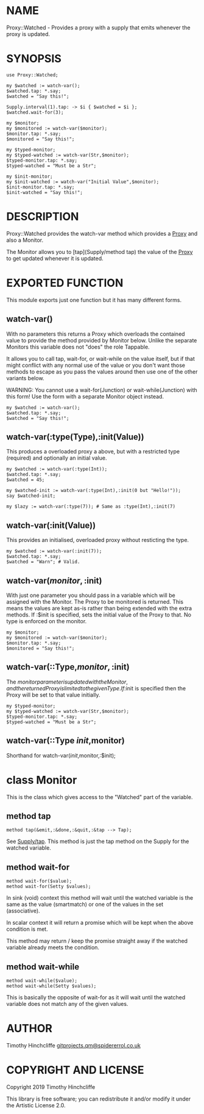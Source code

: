NAME
====

Proxy::Watched - Provides a proxy with a supply that emits whenever the proxy is updated.

SYNOPSIS
========

```perl6
use Proxy::Watched;

my $watched := watch-var();
$watched.tap: *.say;
$watched = "Say this!";

Supply.interval(1).tap: -> $i { $watched = $i };
$watched.wait-for(3);

my $monitor;
my $monitored := watch-var($monitor);
$monitor.tap: *.say;
$monitored = "Say this!";

my $typed-monitor;
my $typed-watched := watch-var(Str,$monitor);
$typed-monitor.tap: *.say;
$typed-watched = "Must be a Str";

my $init-monitor;
my $init-watched := watch-var("Initial Value",$monitor);
$init-monitor.tap: *.say;
$init-watched = "Say this!";
```

DESCRIPTION
===========

Proxy::Watched provides the watch-var method which provides a [Proxy](Proxy) and also a Monitor.

The Monitor allows you to [tap](Supply/method tap) the value of the [Proxy](Proxy) to get updated whenever it is updated.

EXPORTED FUNCTION
=================

This module exports just one function but it has many different forms.

watch-var()
-----------

With no parameters this returns a Proxy which overloads the contained value to provide the method provided by Monitor below. Unlike the separate Monitors this variable does not "does" the role Tappable.

It allows you to call tap, wait-for, or wait-while on the value itself, but if that might conflict with any normal use of the value or you don't want those methods to escape as you pass the values around then use one of the other variants below.

WARNING: You cannot use a wait-for(Junction) or wait-while(Junction) with this form! Use the form with a separate Monitor object instead.

```perl6
my $watched := watch-var();
$watched.tap: *.say;
$watched = "Say this!";
```

watch-var(:type(Type),:init(Value))
-----------------------------------

This produces a overloaded proxy a above, but with a restricted type (required) and optionally an initial value.

```perl6
my $watched := watch-var(:type(Int));
$watched.tap: *.say;
$watched = 45;

my $watched-init := watch-var(:type(Int),:init(0 but "Hello!"));
say $watched-init;

my $lazy := watch-var(:type(7)); # Same as :type(Int),:init(7)
```

watch-var(:init(Value))
-----------------------

This provides an initialised, overloaded proxy without resticting the type.

```perl6
my $watched := watch-var(:init(7));
$watched.tap: *.say;
$watched = "Warn"; # Valid.
```

watch-var($monitor,:$init)
--------------------------

With just one parameter you should pass in a variable which will be assigned with the Monitor. The Proxy to be monitored is returned. This means the values are kept as-is rather than being extended with the extra methods. If :$init is specified, sets the initial value of the Proxy to that. No type is enforced on the monitor.

```perl6
my $monitor;
my $monitored := watch-var($monitor);
$monitor.tap: *.say;
$monitored = "Say this!";
```

watch-var(::Type,$monitor,:$init)
---------------------------------

The $monitor parameter is updated with the Monitor, and the returned Proxy is limited to the given Type. If :$init is specified then the Proxy will be set to that value initially.

```perl6
my $typed-monitor;
my $typed-watched := watch-var(Str,$monitor);
$typed-monitor.tap: *.say;
$typed-watched = "Must be a Str";
```

watch-var(::Type $init,$monitor)
--------------------------------

Shorthand for watch-var($init,$monitor,:$init);

class Monitor
=============

This is the class which gives access to the "Watched" part of the variable.

method tap
----------

    method tap(&emit,:&done,:&quit,:&tap --> Tap);

See [Supply/tap](Supply/tap). This method is just the tap method on the Supply for the watched variable.

method wait-for
---------------

    method wait-for($value);
    method wait-for(Setty $values);

In sink (void) context this method will wait until the watched variable is the same as the value (smartmatch) or one of the values in the set (associative).

In scalar context it will return a promise which will be kept when the above condition is met.

This method may return / keep the promise straight away if the watched variable already meets the condition.

method wait-while
-----------------

    method wait-while($value);
    method wait-while(Setty $values);

This is basically the opposite of wait-for as it will wait until the watched variable does not match any of the given values.

AUTHOR
======

Timothy Hinchcliffe <gitprojects.qm@spidererrol.co.uk>

COPYRIGHT AND LICENSE
=====================

Copyright 2019 Timothy Hinchcliffe

This library is free software; you can redistribute it and/or modify it under the Artistic License 2.0.

